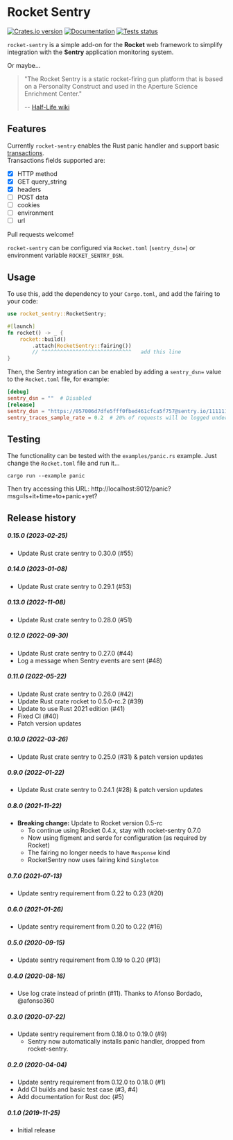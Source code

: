Rocket Sentry
=============

[![Crates.io version](https://img.shields.io/crates/v/rocket-sentry.svg)](https://crates.io/crates/rocket-sentry)
[![Documentation](https://docs.rs/rocket-sentry/badge.svg)](https://docs.rs/rocket-sentry/)
[![Tests status](https://github.com/intgr/rocket-sentry/workflows/Tests/badge.svg?branch=master)](https://github.com/intgr/rocket-sentry/actions?query=workflow:Tests)

`rocket-sentry` is a simple add-on for the **Rocket** web framework to simplify
integration with the **Sentry** application monitoring system.

Or maybe...

> "The Rocket Sentry is a static rocket-firing gun platform that is based on a
> Personality Construct and used in the Aperture Science Enrichment Center."
>
> -- [Half-Life wiki](https://half-life.fandom.com/wiki/Rocket_Sentry)

Features
--------

Currently `rocket-sentry` enables the Rust panic handler and support basic [transactions](https://docs.sentry.io/product/performance/transaction-summary/).  
Transactions fields supported are:
 - [X] HTTP method
 - [X] GET query_string
 - [X] headers
 - [ ] POST data
 - [ ] cookies
 - [ ] environment
 - [ ] url

Pull requests welcome!

`rocket-sentry` can be configured via `Rocket.toml` (`sentry_dsn=`) or
environment variable `ROCKET_SENTRY_DSN`.

Usage
-----

To use this, add the dependency to your `Cargo.toml`, and add the fairing
to your code:

```rust
use rocket_sentry::RocketSentry;

#[launch]
fn rocket() -> _ {
    rocket::build()
        .attach(RocketSentry::fairing())
        // ^^^^^^^^^^^^^^^^^^^^^^^^^^^^^   add this line
}
```

Then, the Sentry integration can be enabled by adding a `sentry_dsn=` value to
the `Rocket.toml` file, for example:

```toml
[debug]
sentry_dsn = ""  # Disabled
[release]
sentry_dsn = "https://057006d7dfe5fff0fbed461cfca5f757@sentry.io/1111111"
sentry_traces_sample_rate = 0.2  # 20% of requests will be logged under the performance tab
```

Testing
-------

The functionality can be tested with the `examples/panic.rs` example. Just
change the `Rocket.toml` file and run it...

```shell script
cargo run --example panic
```

Then try accessing this URL:
http://localhost:8012/panic?msg=Is+it+time+to+panic+yet?

Release history
---------------
##### 0.15.0 (2023-02-25)
* Update Rust crate sentry to 0.30.0 (#55)

##### 0.14.0 (2023-01-08)
* Update Rust crate sentry to 0.29.1 (#53)

##### 0.13.0 (2022-11-08)
* Update Rust crate sentry to 0.28.0 (#51)

##### 0.12.0 (2022-09-30)
* Update Rust crate sentry to 0.27.0 (#44)
* Log a message when Sentry events are sent (#48)

##### 0.11.0 (2022-05-22)
* Update Rust crate sentry to 0.26.0 (#42)
* Update Rust crate rocket to 0.5.0-rc.2 (#39)
* Update to use Rust 2021 edition (#41)
* Fixed CI (#40)
* Patch version updates

##### 0.10.0 (2022-03-26)
* Update Rust crate sentry to 0.25.0 (#31) & patch version updates

##### 0.9.0 (2022-01-22)
* Update Rust crate sentry to 0.24.1 (#28) & patch version updates

##### 0.8.0 (2021-11-22)
* **Breaking change:** Update to Rocket version 0.5-rc
  * To continue using Rocket 0.4.x, stay with rocket-sentry 0.7.0
  * Now using figment and serde for configuration (as required by Rocket)
  * The fairing no longer needs to have `Response` kind
  * RocketSentry now uses fairing kind `Singleton`

##### 0.7.0 (2021-07-13)
* Update sentry requirement from 0.22 to 0.23 (#20)

##### 0.6.0 (2021-01-26)
* Update sentry requirement from 0.20 to 0.22 (#16)

##### 0.5.0 (2020-09-15)
* Update sentry requirement from 0.19 to 0.20 (#13)

##### 0.4.0 (2020-08-16)
* Use log crate instead of println (#11).
  Thanks to Afonso Bordado, @afonso360

##### 0.3.0 (2020-07-22)
* Update sentry requirement from 0.18.0 to 0.19.0 (#9)
  * Sentry now automatically installs panic handler, dropped from rocket-sentry.

##### 0.2.0 (2020-04-04)
* Update sentry requirement from 0.12.0 to 0.18.0 (#1)
* Add CI builds and basic test case (#3, #4)
* Add documentation for Rust doc (#5)

##### 0.1.0 (2019-11-25)
* Initial release
